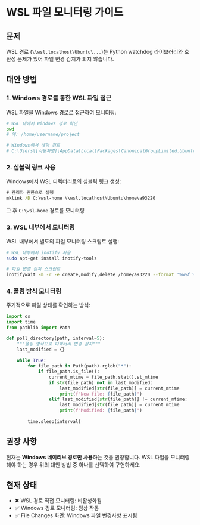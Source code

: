 # WSL 파일 모니터링 가이드

## 문제
WSL 경로 (`\\wsl.localhost\Ubuntu\...`)는 Python watchdog 라이브러리와 호환성 문제가 있어 파일 변경 감지가 되지 않습니다.

## 대안 방법

### 1. Windows 경로를 통한 WSL 파일 접근
WSL 파일을 Windows 경로로 접근하여 모니터링:

```bash
# WSL 내에서 Windows 경로 확인
pwd
# 예: /home/username/project

# Windows에서 해당 경로
# C:\Users\[사용자명]\AppData\Local\Packages\CanonicalGroupLimited.Ubuntu_...\LocalState\rootfs\home\username\project
```

### 2. 심볼릭 링크 사용
Windows에서 WSL 디렉터리로의 심볼릭 링크 생성:

```cmd
# 관리자 권한으로 실행
mklink /D C:\wsl-home \\wsl.localhost\Ubuntu\home\a93220
```

그 후 `C:\wsl-home` 경로를 모니터링

### 3. WSL 내부에서 모니터링
WSL 내부에서 별도의 파일 모니터링 스크립트 실행:

```bash
# WSL 내부에서 inotify 사용
sudo apt-get install inotify-tools

# 파일 변경 감지 스크립트
inotifywait -m -r -e create,modify,delete /home/a93220 --format '%w%f %e %T' --timefmt '%Y-%m-%d %H:%M:%S'
```

### 4. 폴링 방식 모니터링
주기적으로 파일 상태를 확인하는 방식:

```python
import os
import time
from pathlib import Path

def poll_directory(path, interval=5):
    """폴링 방식으로 디렉터리 변경 감지"""
    last_modified = {}
    
    while True:
        for file_path in Path(path).rglob("*"):
            if file_path.is_file():
                current_mtime = file_path.stat().st_mtime
                if str(file_path) not in last_modified:
                    last_modified[str(file_path)] = current_mtime
                    print(f"New file: {file_path}")
                elif last_modified[str(file_path)] != current_mtime:
                    last_modified[str(file_path)] = current_mtime
                    print(f"Modified: {file_path}")
        
        time.sleep(interval)
```

## 권장 사항
현재는 **Windows 네이티브 경로만 사용**하는 것을 권장합니다. WSL 파일을 모니터링해야 하는 경우 위의 대안 방법 중 하나를 선택하여 구현하세요.

## 현재 상태
- ❌ WSL 경로 직접 모니터링: 비활성화됨
- ✅ Windows 경로 모니터링: 정상 작동
- ✅ File Changes 화면: Windows 파일 변경사항 표시됨
